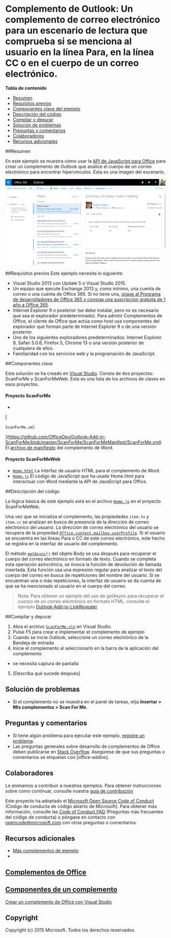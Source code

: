 # <a name="outlook-add-in:-a-mail-add-in-for-a-read-scenario-that-checks-whether-the-user-is-mentioned-on-the-to-line,-cc-line-or-body-of-an-email."></a>Complemento de Outlook: Un complemento de correo electrónico para un escenario de lectura que comprueba si se menciona al usuario en la línea Para, en la línea CC o en el cuerpo de un correo electrónico.

**Tabla de contenido**

* [Resumen](#summary)
* [Requisitos previos](#prerequisites)
* [Componentes clave del ejemplo](#components)
* [Descripción del código](#codedescription)
* [Compilar y depurar](#build)
* [Solución de problemas](#troubleshooting)
* [Preguntas y comentarios](#questions)
* [Colaboradores](#contribute)
* [Recursos adicionales](#additional-resources)

<a name="summary"></a>
##<a name="summary"></a>Resumen

En este ejemplo se muestra cómo usar la [API de JavaScript para Office](https://msdn.microsoft.com/library/b27e70c3-d87d-4d27-85e0-103996273298(v=office.15)) para crear un complemento de Outlook que analice el cuerpo de un correo electrónico para encontrar hipervínculos. Esta es una imagen del escenario.

 ![](https://github.com/OfficeDev/Outlook-Add-in-ScanForMe/blob/master/readme-images/screenshot1.PNG)

<a name="prerequisites"></a>
##<a name="prerequisites"></a>Requisitos previos
Este ejemplo necesita lo siguiente:  

  - Visual Studio 2013 con Update 5 o Visual Studio 2015.  
  - Un equipo que ejecute Exchange 2013 y, como mínimo, una cuenta de correo o una cuenta de Office 365. Si no tiene una, [únase al Programa de desarrolladores de Office 365 y consiga una suscripción gratuita de 1 año a Office 365](https://aka.ms/devprogramsignup).
  - Internet Explorer 9 o posterior (se debe instalar, pero no es necesario que sea el explorador predeterminado). Para admitir Complementos de Office, el cliente de Office que actúa como host usa componentes del explorador que forman parte de Internet Explorer 9 o de una versión posterior.
  - Uno de los siguientes exploradores predeterminados: Internet Explorer 9, Safari 5.0.6, Firefox 5, Chrome 13 o una versión posterior de cualquiera de ellos.
  - Familiaridad con los servicios web y la programación de JavaScript.

<a name="components"></a>
##<a name="key-components"></a>Componentes clave

Esta solución se ha creado en [Visual Studio](https://msdn.microsoft.com/library/office/fp179827.aspx#Tools_CreatingWithVS). Consta de dos proyectos: ScanForMe y ScanForMeWeb. Esta es una lista de los archivos de claves en esos proyectos. 
#### <a name="scanforme-project"></a>Proyecto ScanForMe

* 

  [

  ```ScanForMe.xml```

  ](https://github.com/OfficeDev/Outlook-Add-in-ScanForMe/blob/master/ScanForMe/ScanForMeManifest/ScanForMe.xml) El [archivo de manifiesto](https://msdn.microsoft.com/library/office/jj220082.aspx#StartBuildingApps_AnatomyofApp) del complemento de Word.

#### <a name="scanformeweb-project"></a>Proyecto ScanForMeWeb

* [```Home.html```](https://github.com/OfficeDev/Outlook-Add-in-ScanForMe/blob/master/ScanForMeWeb/AppRead/Home/Home.html) La interfaz de usuario HTML para el complemento de Word.
* [```Home.js```](https://github.com/OfficeDev/Outlook-Add-in-ScanForMe/blob/master/ScanForMeWeb/AppRead/Home/Home.js) El código de JavaScript que ha usado Home.html para interactuar con Word mediante la API de JavaScript para Office. 


<a name="codedescription"></a>
##<a name="description-of-the-code"></a>Descripción del código

La lógica básica de este ejemplo está en el archivo [```Home.js```](https://github.com/OfficeDev/Outlook-Add-in-ScanForMe/blob/master/ScanForMeWeb/AppRead/Home/Home.js) en el proyecto ScanForMeWeb. 

Una vez que se inicializa el complemento, las propiedades `item.to` y `item.cc` se analizan en busca de presencia de la dirección de correo electrónico del usuario. La dirección de correo electrónico del usuario se recupera de la propiedad [```Office.context.mailbox.userProfile```](https://msdn.microsoft.com/library/office/fp160976.aspx). Si el usuario se encuentra en las líneas Para o CC de este correo electrónico, este hecho se registra en la interfaz de usuario del complemento. 

El método [```getAsync()```](https://msdn.microsoft.com/library/office/mt269089.aspx) del objeto Body se usa después para recuperar el cuerpo del correo electrónico en formato de texto. Cuando se completa esta operación asincrónica, se invoca la función de devolución de llamada insertada. Esta función usa una expresión regular para analizar el texto del cuerpo del correo en busca de repeticiones del nombre del usuario. Si se encuentran una o más repeticiones, la interfaz de usuario se da cuenta de que se ha mencionado al usuario en el cuerpo del correo. 

>Nota: Para obtener un ejemplo del uso de getAsync para recuperar el cuerpo de un correo electrónico en formato HTML, consulte el ejemplo [Outlook-Add-in-LinkRevealer](https://github.com/OfficeDev/Outlook-Add-in-LinkRevealer). 


<a name="build"></a>
##<a name="build-and-debug"></a>Compilar y depurar
1. Abra el archivo [```ScanForMe.sln```](ScanForMe.sln) en Visual Studio.
2. Pulse F5 para crear e implementar el complemento de ejemplo 
3. Cuando se inicie Outlook, seleccione un correo electrónico de la Bandeja de entrada
4. Inicie el complemento al seleccionarlo en la barra de la aplicación del complemento

 - se necesita captura de pantalla


5. [Describa qué sucede después]


<a name="troubleshooting"></a>
## <a name="troubleshooting"></a>Solución de problemas

- Si el complemento no se muestra en el panel de tareas, elija **Insertar > Mis complementos > Scan For Me**.

<a name="questions"></a>
## <a name="questions-and-comments"></a>Preguntas y comentarios

- Si tiene algún problema para ejecutar este ejemplo, [registre un problema](https://github.com/OfficeDev/Outlook-Add-in-ScanForMe/issues).
- Las preguntas generales sobre desarrollo de complementos de Office deben publicarse en [Stack Overflow](http://stackoverflow.com/questions/tagged/office-addins). Asegúrese de que sus preguntas o comentarios se etiquetan con [office-addins].


<a name="contribute"></a>
## <a name="contributing"></a>Colaboradores ##
Le animamos a contribuir a nuestros ejemplos. Para obtener instrucciones sobre cómo continuar, consulte nuestra [guía de contribución](./Contributing.md)

Este proyecto ha adoptado el [Microsoft Open Source Code of Conduct](https://opensource.microsoft.com/codeofconduct/) (Código de conducta de código abierto de Microsoft). Para obtener más información, consulte las [Code of Conduct FAQ](https://opensource.microsoft.com/codeofconduct/faq/) (Preguntas más frecuentes del código de conducta) o póngase en contacto con [opencode@microsoft.com](mailto:opencode@microsoft.com) con otras preguntas o comentarios.


<a name="additional-resources"></a>
## <a name="additional-resources"></a>Recursos adicionales ##

- [Más complementos de ejemplo](https://github.com/OfficeDev?utf8=%E2%9C%93&query=-Add-in)
- 

  [Complementos de Office](http://msdn.microsoft.com/library/office/jj220060.aspx)
- 

  [Componentes de un complemento](https://msdn.microsoft.com/library/office/jj220082.aspx#StartBuildingApps_AnatomyofApp)
- 

  [Crear un complemento de Office con Visual Studio](https://msdn.microsoft.com/library/office/fp179827.aspx#Tools_CreatingWithVS)


## <a name="copyright"></a>Copyright
Copyright (c) 2015 Microsoft. Todos los derechos reservados.

